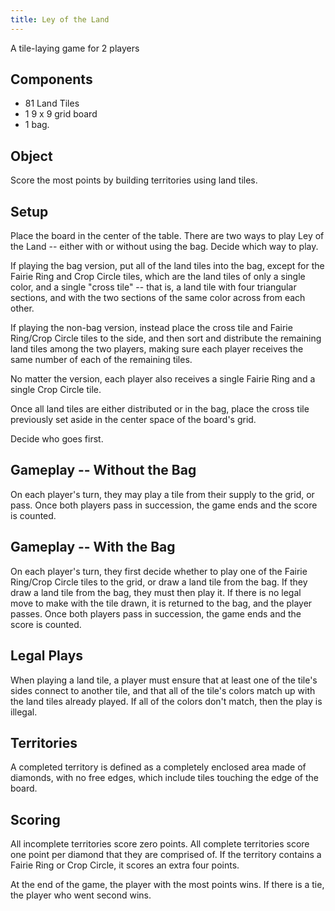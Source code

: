 ```yaml
---
title: Ley of the Land
---
```

A tile-laying game for 2 players

## Components
- 81 Land Tiles
- 1 9 x 9 grid board
- 1 bag.

## Object 

Score the most points by building territories using land tiles.

## Setup

Place the board in the center of the table. There are two ways to play Ley of the Land -- either with or without using the bag. Decide which way to play.

If playing the bag version, put all of the land tiles into the bag, except for the Fairie Ring and Crop Circle tiles, which are the land tiles of only a single color, and a single "cross tile" -- that is, a land tile with four triangular sections, and with the two sections of the same color across from each other.

If playing the non-bag version, instead place the cross tile and Fairie Ring/Crop Circle tiles to the side, and then sort and distribute the remaining land tiles among the two players, making sure each player receives the same number of each of the remaining tiles.

No matter the version, each player also receives a single Fairie Ring and a single Crop Circle tile.

Once all land tiles are either distributed or in the bag, place the cross tile previously set aside in the center space of the board's grid.

Decide who goes first.

## Gameplay -- Without the Bag

On each player's turn, they may play a tile from their supply to the grid, or pass. Once both players pass in succession, the game ends and the score is counted.

## Gameplay -- With the Bag

On each player's turn, they first decide whether to play one of the Fairie Ring/Crop Circle tiles to the grid, or draw a land tile from the bag. If they draw a land tile from the bag, they must then play it. If there is no legal move to make with the tile drawn, it is returned to the bag, and the player passes. Once both players pass in succession, the game ends and the score is counted.

## Legal Plays

When playing a land tile, a player must ensure that at least one of the tile's sides connect to another tile, and that all of the tile's colors match up with the land tiles already played. If all of the colors don't match, then the play is illegal.

## Territories

A completed territory is defined as a completely enclosed area made of diamonds, with no free edges, which include tiles touching the edge of the board.

## Scoring

All incomplete territories score zero points. All complete territories score one point per diamond that they are comprised of. If the territory contains a Fairie Ring or Crop Circle, it scores an extra four points.

At the end of the game, the player with the most points wins. If there is a tie, the player who went second wins.
